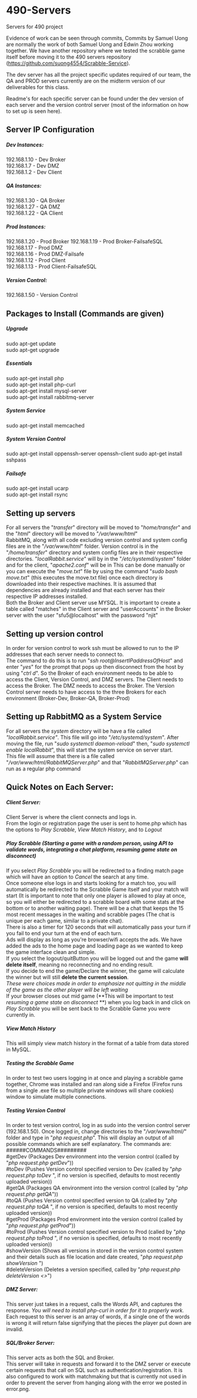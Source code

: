 # 490-Servers
Servers for 490 project




Evidence of work can be seen through commits, Commits by Samuel Uong are normally the work of both Samuel Uong and Edwin Zhou working together. We have another repository where we tested the scrabble game itself before moving it to the 490 servers repository (https://github.com/suong4554/Scrabble-Service).
  
The dev server has all the project specific updates required of our team, the QA and PROD servers currently are on the midterm version of our deliverables for this class.  
  
Readme's for each specific server can be found under the dev version of each server and the version control server (most of the information on how to set up is seen here).


## **Server IP Configuration**  
##### **Dev Instances:**    
192.168.1.10 - Dev Broker  
192.168.1.7 - Dev DMZ   
192.168.1.2 - Dev Client  
  
##### **QA Instances:**  
192.168.1.30 - QA Broker  
192.168.1.27 - QA DMZ  
192.168.1.22 - QA Client  
  
##### **Prod Instances:**  
192.168.1.20 - Prod Broker
192.168.1.19 - Prod Broker-FailsafeSQL  
192.168.1.17 - Prod DMZ  
192.168.1.16 - Prod DMZ-Failsafe  
192.168.1.12 - Prod Client  
192.168.1.13 - Prod Client-FailsafeSQL  

##### **Version Control:**
192.168.1.50 - Version Control  
  
  

## **Packages to Install (Commands are given)**  
##### **Upgrade**    
sudo apt-get update  
sudo apt-get upgrade   
   
##### **Essentials**    
sudo apt-get install php  
sudo apt-get install php-curl  
sudo apt-get install mysql-server  
sudo apt-get install rabbitmq-server  

##### **System Service**    
sudo apt-get install memcached  

##### **System Version Control**    
sudo apt-get install oppenssh-server openssh-client 
sudo apt-get install sshpass  

 
##### **Failsafe**  
sudo apt-get install ucarp  
sudo apt-get install rsync  
  
  
## **Setting up servers**  
For all servers the "*transfer*" directory will be moved to "*home/transfer*" and the "*html*" directory will be moved to "*/var/www/html*"    
RabbitMQ, along with all code excluding version control and system config files are in the "*/var/www/html*" folder. Version control is in the "*/home/transfer*" directory and system config files are in their respective directories. "*localRabbit.service*" will by in the "*/etc/systemd/system*" folder and for the client, "*apache2.conf*" will be in 
This can be done manually or you can execute the "*move.txt*" file by using the command "*sudo bash move.txt*" (this executes the move.txt file) once each directory is downloaded into their respective machines.
It is assumed that dependencies are already installed and that each server has their respective IP addresses installed.  
Both the Broker and Client server use MYSQL. It is important to create a table called "matches" in the Client server and "userAccounts" in the Broker server with the user "sfu5@localhost" with the password "njit"
  
  
## **Setting up version control**  
In order for version control to work ssh must be allowed to run to the IP addresses that each server needs to connect to.  
The command to do this is to run "*ssh root@InsertIPaddressOfHost*" and enter "*yes*" for the prompt that pops up then disconnect from the host by using "*ctrl d*".
So the Broker of each environment needs to be able to access the Client, Version Control, and DMZ servers.
The Client needs to access the Broker.
The DMZ needs to access the Broker.
The Version Control server needs to have access to the three Brokers for each environment (Broker-Dev, Broker-QA, Broker-Prod)  
 
## **Setting up RabbitMQ as a System Service**  
For all servers the *system* directory will be have a file called *"localRabbit.service"*. This file will go into "*/etc/systemd/system*".
After moving the file, run "*sudo systemctl daemon-reload*" then, "*sudo systemctl enable localRabbit*", this will start the system service on server start.  
This file will assume that there is a file called "*/var/www/html/RabbitMQServer.php*" and that "*RabbitMQServer.php*" can run as a regular php command



## Quick Notes on Each Server:

##### **Client Server:**  
Client Server is where the client connects and logs in.   
From the login or registration page the user is sent to home.php which has the options to *Play Scrabble*, *View Match History*, and to *Logout*  


##### Play Scrabble (Starting a game with a random person, using API to validate words, integrating a chat platform, resuming game state on disconnect)   
If you select *Play Scrabble* you will be redirected to a finding match page which will have an option to *Cancel* the search at any time.  
Once someone else logs in and starts looking for a match too, you will automatically be redirected to the Scrabble Game itself and your match will start (It is important to note that only one player is allowed to play at once, so you will either be redirected to a scrabble board with some stats at the bottom or to another waiting page).
There will be a chat that keeps the 15 most recent messages in the waiting and scrabble pages (The chat is unique per each game, similar to a private chat).  
There is also a timer for 120 seconds that will automatically pass your turn if you fail to end your turn at the end of each turn.  
Ads will display as long as you're browser/wifi accepts the ads. We have added the ads to the home page and loading page as we wanted to keep the game interface clean and simple.   
If you select the logout/quitButton you will be logged out and the game **will delete itself**, meaning no reconnecting and no ending result.  
If you decide to end the game/Declare the winner, the game will calculate the winner but will still **delete the current session**.  
*These were choices made in order to emphasize not quitting in the middle of the game as the other player will be left waiting*  
If your browser closes out mid game (**This will be important to test *resuming a game state on disconnect* **) when you log back in and click on *Play Scrabble* you will be sent back to the Scrabble Game you were currently in.  
  
##### View Match History  
This will simply view match history in the format of a table from data stored in MySQL. 



##### *Testing the Scrabble Game*
In order to test two users logging in at once and playing a scrabble game together, Chrome was installed and ran along side a Firefox (Firefox runs from a single .exe file so multiple private windows will share cookies) window to simulate multiple connections.
  

##### *Testing Version Control*
In order to test version control, log in as sudo into the version control server (192.168.1.50). Once logged in, change directories to the "*/var/www/html/*" folder and type in "*php request.php*". This will display an output of all possible commands which are self explanatory. The commands are:  
######COMMANDS#########  
#getDev (Packages Dev environment into the version control (called by "*php request.php getDev*"))    
#toDev  (Pushes Version control specified version to Dev (called by "*php request.php toDev <version here>*", if no version is specified, defaults to most recently uploaded version))   
#getQA (Packages QA environment into the version control (called by "*php request.php getQA*"))    
#toQA (Pushes Version control specified version to QA (called by "*php request.php toQA <version here>*", if no version is specified, defaults to most recently uploaded version))   
#getProd (Packages Prod environment into the version control (called by "*php request.php getProd*"))     
#toProd (Pushes Version control specified version to Prod (called by "*php request.php toProd <version here>*", if no version is specified, defaults to most recently uploaded version))   
#showVersion (Shows all versions in stored in the version control system and their details such as file location and date created,  "*php request.php showVersion <version here>*")   
#deleteVersion (Deletes a version specified, called by "*php request.php deleteVersion <<version here>>*")  
	 


##### **DMZ Server:**  
This server just takes in a request, calls the Words API, and captures the response. 
*You will need to install php-curl in order for it to properly work.*
Each request to this server is an array of words, if a single one of the words is wrong it will return false signifying that the pieces the player put down are invalid.
  
    
	 


##### **SQL/Broker Server:**  
This server acts as both the SQL and Broker.  
This server will take in requests and forward it to the DMZ server or execute certain requests that call on SQL such as authentication/registration. 
It is also configured to work with matchmaking but that is currently not used in order to prevent the server from hanging along with the error we posted in error.png. 



